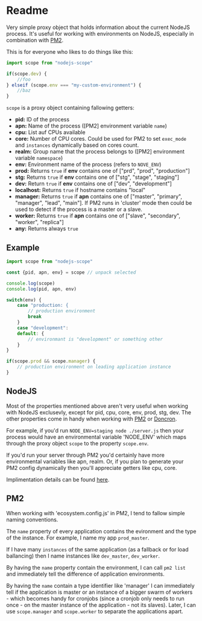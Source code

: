 # Readme

Very simple proxy object that holds information about the current NodeJS process. It's useful for working with environments on NodeJS, especially in combination with [PM2](https://www.npmjs.com/package/pm2).

This is for everyone who likes to do things like this:

```js
import scope from "nodejs-scope"

if(scope.dev) {
    //foo
} elseif (scope.env === "my-custom-environment") {
    //baz
}
```

`scope` is a proxy object containing fallowing getters:

- **pid:** ID of the process
- **apn:** Name of the process ([PM2] environment variable `name`)
- **cpu:** List auf CPUs available
- **core:** Number of CPU cores. Could be used for PM2 to set `exec_mode` and `instances` dynamically based on cores count.
- **realm:** Group name that the process belongs to ([PM2] environment variable `namespace`)
- **env:** Environment name of the process (refers to `NOVE_ENV`)
- **prod:** Returns `true` if **env** contains one of ["prd", "prod", "production"]
- **stg:** Returns `true` if **env** contains one of ["stg", "stage", "staging"]
- **dev:** Return `true` if **env** contains one of ["dev", "development"]
- **localhost:** Returns `true` if hostname contains "local"
- **manager:** Returns `true` if **apn** contains one of ["master", "primary", "manager", "lead", "main"]. If PM2 runs in 'cluster' mode then could be used to detect if the process is a master or a slave.
- **worker:** Returns `true` if **apn** contains one of ["slave", "secondary", "worker", "replica"]
- **any:** Returns always `true`

## Example

```js
import scope from "nodejs-scope"

const {pid, apn, env} = scope // unpack selected

console.log(scope)
console.log(pid, apn, env)

switch(env) {
    case "production: {
        // production environment
        break
    }
    case "development":
    default: {
        // environmant is "development" or something other
    }
}

if(scope.prod && scope.manager) {
    // production environment on leading application instance
}
```

## NodeJS

Most of the properties mentioned above aren't very useful when working with NodeJS exclusevly, except for pid, cpu, core, env, prod, stg, dev. The other properties come in handy when working with [PM2](https://www.npmjs.com/package/pm2) or [Doncron](https://www.npmjs.com/package/doncron).

For example, if you'd run `NODE_ENV=staging node ./server.js` then your process would have an environmental variable 'NODE_ENV' which maps through the proxy object `scope` to the property `scope.env`.

If you'd run your server through PM2 you'd certainly have more environmental variables like apn, realm. Or, if you plan to generate your PM2 config dynamically then you'll appreciate getters like cpu, core.

Implimentation details can be found [here](https://github.com/geekhunger/node-scope/blob/master/index.js).

## PM2

When working with 'ecosystem.config.js' in PM2, I tend to fallow simple naming conventions.

The `name` property of every application contains the evironment and the type of the instance. For example, I name my app `prod_master`.

If I have many `instances` of the same application (as a fallback or for load ballancing) then I name instances like `dev_master`, `dev_worker`.

By having the `name` property contain the environment, I can call `pm2 list` and immediately tell the difference of application environments.

By having the `name` contain a type identifier like 'manager' I can immediately tell if the application is master or an instance of a bigger swarm of workers - which becomes handy for cronjobs (since a cronjob only needs to run once - on the master instance of the application - not its slaves). Later, I can use `scope.manager` and `scope.worker` to separate the applications apart.
